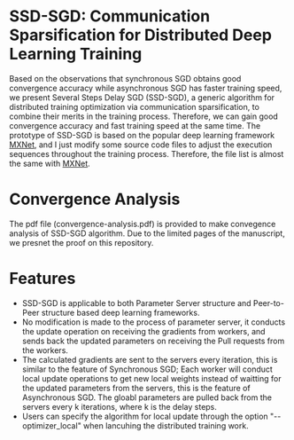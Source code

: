 # SSD-SGD: Communication Sparsification for Distributed Deep Learning Training
Based on the observations that synchronous SGD obtains good convergence accuracy while asynchronous SGD has faster training speed, we present Several Steps Delay SGD (SSD-SGD), a generic algorithm for distributed training optimization via communication sparsification, to combine their merits in the training process. Therefore, we can gain good convergence accuracy and fast training speed at the same time. The prototype of SSD-SGD is based on the popular deep learning framework [MXNet](https://github.com/apache/incubator-mxnet), and I just modify some source code files to adjust the execution sequences throughout the training process. Therefore, the file list is almost the same with [MXNet](https://github.com/apache/incubator-mxnet).

# Convergence Analysis
The pdf file (convergence-analysis.pdf) is provided to make convegence analysis of SSD-SGD algorithm. Due to the limited pages of the manuscript, we presnet the proof on this repository.

# Features
* SSD-SGD is applicable to both Parameter Server structure and Peer-to-Peer structure based deep learning frameworks.
* No modification is made to the process of parameter server, it conducts the update operation on receiving the gradients from workers, and sends back the updated parameters on receiving the Pull requests from the workers.
* The calculated gradients are sent to the servers every iteration, this is similar to the feature of Synchronous SGD; Each worker will conduct local update operations to get new local weights instead of waitting for the updated parameters from the servers, this is the feature of Asynchronous SGD. The gloabl parameters are pulled back from the servers every k iterations, where k is the delay steps.
* Users can specify the algorithm for local update through the option "--optimizer_local" when lancuhing the distributed training work. 
